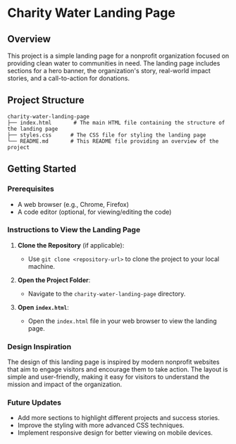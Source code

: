 # Charity Water Landing Page

## Overview
This project is a simple landing page for a nonprofit organization focused on providing clean water to communities in need. The landing page includes sections for a hero banner, the organization's story, real-world impact stories, and a call-to-action for donations.

## Project Structure
```
charity-water-landing-page
├── index.html       # The main HTML file containing the structure of the landing page
├── styles.css      # The CSS file for styling the landing page
└── README.md       # This README file providing an overview of the project
```

## Getting Started

### Prerequisites
- A web browser (e.g., Chrome, Firefox)
- A code editor (optional, for viewing/editing the code)

### Instructions to View the Landing Page
1. **Clone the Repository** (if applicable):
   - Use `git clone <repository-url>` to clone the project to your local machine.

2. **Open the Project Folder**:
   - Navigate to the `charity-water-landing-page` directory.

3. **Open `index.html`**:
   - Open the `index.html` file in your web browser to view the landing page.

### Design Inspiration
The design of this landing page is inspired by modern nonprofit websites that aim to engage visitors and encourage them to take action. The layout is simple and user-friendly, making it easy for visitors to understand the mission and impact of the organization.

### Future Updates
- Add more sections to highlight different projects and success stories.
- Improve the styling with more advanced CSS techniques.
- Implement responsive design for better viewing on mobile devices.